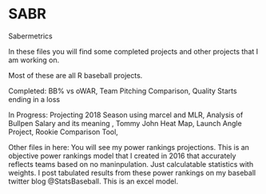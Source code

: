 # SABR
Sabermetrics 

In these files you will find some completed projects and other projects that I am working on. 

Most of these are all R baseball projects. 

Completed: 
BB% vs oWAR, 
Team Pitching Comparison,
Quality Starts ending in a loss



In Progress: 
Projecting 2018 Season using marcel and MLR, 
Analysis of Bullpen Salary and its meaning ,
Tommy John Heat Map,
Launch Angle Project,
Rookie Comparison Tool,



Other files in here: 
You will see my power rankings projections. This is an objective power rankings model that I created in 2016 that accurately reflects teams based on no maninpulation. Just calculatable statistics with weights. I post tabulated results from these power rankings on my baseball twitter blog @StatsBaseball. This is an excel model.

